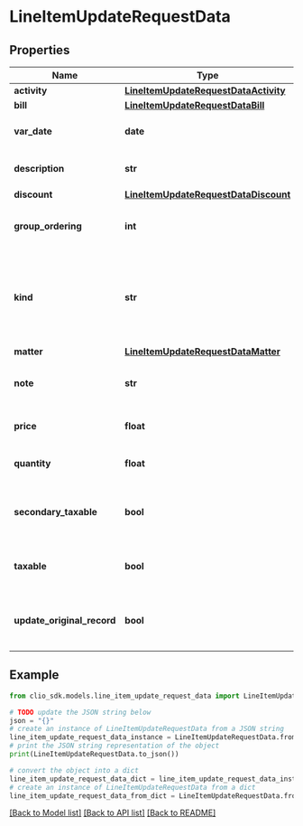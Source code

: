# LineItemUpdateRequestData


## Properties

Name | Type | Description | Notes
------------ | ------------- | ------------- | -------------
**activity** | [**LineItemUpdateRequestDataActivity**](LineItemUpdateRequestDataActivity.md) |  | [optional] 
**bill** | [**LineItemUpdateRequestDataBill**](LineItemUpdateRequestDataBill.md) |  | [optional] 
**var_date** | **date** | The LineItem date. | [optional] 
**description** | **str** | Description of the LineItem. | [optional] 
**discount** | [**LineItemUpdateRequestDataDiscount**](LineItemUpdateRequestDataDiscount.md) |  | [optional] 
**group_ordering** | **int** | The LineItem group ordering. | [optional] 
**kind** | **str** | The specific type of activity which is associated with the LineItem. | [optional] 
**matter** | [**LineItemUpdateRequestDataMatter**](LineItemUpdateRequestDataMatter.md) |  | [optional] 
**note** | **str** | The note attached to the LineItem. | [optional] 
**price** | **float** | The price of the LineItem. | [optional] 
**quantity** | **float** | Quantity of the LineItem. | [optional] 
**secondary_taxable** | **bool** | Whether the LineItem is secondary taxable. | [optional] 
**taxable** | **bool** | Whether the LineItem taxable. | [optional] 
**update_original_record** | **bool** | Whether the associated activity will be updated. | [optional] 

## Example

```python
from clio_sdk.models.line_item_update_request_data import LineItemUpdateRequestData

# TODO update the JSON string below
json = "{}"
# create an instance of LineItemUpdateRequestData from a JSON string
line_item_update_request_data_instance = LineItemUpdateRequestData.from_json(json)
# print the JSON string representation of the object
print(LineItemUpdateRequestData.to_json())

# convert the object into a dict
line_item_update_request_data_dict = line_item_update_request_data_instance.to_dict()
# create an instance of LineItemUpdateRequestData from a dict
line_item_update_request_data_from_dict = LineItemUpdateRequestData.from_dict(line_item_update_request_data_dict)
```
[[Back to Model list]](../README.md#documentation-for-models) [[Back to API list]](../README.md#documentation-for-api-endpoints) [[Back to README]](../README.md)


